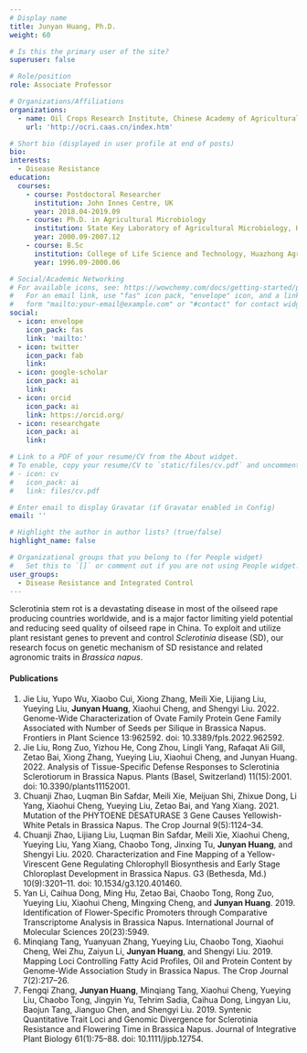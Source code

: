 ```yaml
---
# Display name
title: Junyan Huang, Ph.D.
weight: 60

# Is this the primary user of the site?
superuser: false

# Role/position
role: Associate Professor

# Organizations/Affiliations
organizations:
  - name: Oil Crops Research Institute, Chinese Academy of Agricultural Sciences
    url: 'http://ocri.caas.cn/index.htm'

# Short bio (displayed in user profile at end of posts)
bio: 
interests:
  - Disease Resistance
education:
  courses:
    - course: Postdoctoral Researcher
      institution: John Innes Centre, UK
      year: 2018.04-2019.09
    - course: Ph.D. in Agricultural Microbiology
      institution: State Key Laboratory of Agricultural Microbiology, Huazhong Agricultural University
      year: 2000.09-2007.12
    - course: B.Sc
      institution: College of Life Science and Technology, Huazhong Agricultural University
      year: 1996.09-2000.06

# Social/Academic Networking
# For available icons, see: https://wowchemy.com/docs/getting-started/page-builder/#icons
#   For an email link, use "fas" icon pack, "envelope" icon, and a link in the
#   form "mailto:your-email@example.com" or "#contact" for contact widget.
social:
  - icon: envelope
    icon_pack: fas
    link: 'mailto:'
  - icon: twitter
    icon_pack: fab
    link: 
  - icon: google-scholar
    icon_pack: ai
    link: 
  - icon: orcid
    icon_pack: ai
    link: https://orcid.org/
  - icon: researchgate
    icon_pack: ai
    link: 

# Link to a PDF of your resume/CV from the About widget.
# To enable, copy your resume/CV to `static/files/cv.pdf` and uncomment the lines below.
# - icon: cv
#   icon_pack: ai
#   link: files/cv.pdf

# Enter email to display Gravatar (if Gravatar enabled in Config)
email: ''

# Highlight the author in author lists? (true/false)
highlight_name: false

# Organizational groups that you belong to (for People widget)
#   Set this to `[]` or comment out if you are not using People widget.
user_groups:
  - Disease Resistance and Integrated Control
---
```


Sclerotinia stem rot is a devastating disease in most of the oilseed rape producing countries worldwide, and is a major factor limiting yield potential and reducing seed quality of oilseed rape in China. To exploit and utilize plant resistant genes to prevent and control *Sclerotinia* disease (SD),  our research focus on genetic mechanism  of SD resistance and related agronomic traits in *Brassica napus*.

#### Publications
1.	Jie Liu, Yupo Wu, Xiaobo Cui, Xiong Zhang, Meili Xie, Lijiang Liu, Yueying Liu, **Junyan Huang**, Xiaohui Cheng, and Shengyi Liu. 2022. Genome-Wide Characterization of Ovate Family Protein Gene Family Associated with Number of Seeds per Silique in Brassica Napus. Frontiers in Plant Science 13:962592. doi: 10.3389/fpls.2022.962592.
2.	Jie Liu, Rong Zuo, Yizhou He, Cong Zhou, Lingli Yang, Rafaqat Ali Gill, Zetao Bai, Xiong Zhang, Yueying Liu, Xiaohui Cheng, and Junyan Huang. 2022. Analysis of Tissue-Specific Defense Responses to Sclerotinia Sclerotiorum in Brassica Napus. Plants (Basel, Switzerland) 11(15):2001. doi: 10.3390/plants11152001.
3.	Chuanji Zhao, Luqman Bin Safdar, Meili Xie, Meijuan Shi, Zhixue Dong, Li Yang, Xiaohui Cheng, Yueying Liu, Zetao Bai, and Yang Xiang. 2021. Mutation of the PHYTOENE DESATURASE 3 Gene Causes Yellowish-White Petals in Brassica Napus. The Crop Journal 9(5):1124–34.
4.	Chuanji Zhao, Lijiang Liu, Luqman Bin Safdar, Meili Xie, Xiaohui Cheng, Yueying Liu, Yang Xiang, Chaobo Tong, Jinxing Tu, **Junyan Huang**, and Shengyi Liu. 2020. Characterization and Fine Mapping of a Yellow-Virescent Gene Regulating Chlorophyll Biosynthesis and Early Stage Chloroplast Development in Brassica Napus. G3 (Bethesda, Md.) 10(9):3201–11. doi: 10.1534/g3.120.401460.
5.	Yan Li, Caihua Dong, Ming Hu, Zetao Bai, Chaobo Tong, Rong Zuo, Yueying Liu, Xiaohui Cheng, Mingxing Cheng, and **Junyan Huang**. 2019. Identification of Flower-Specific Promoters through Comparative Transcriptome Analysis in Brassica Napus. International Journal of Molecular Sciences 20(23):5949.
6.	Minqiang Tang, Yuanyuan Zhang, Yueying Liu, Chaobo Tong, Xiaohui Cheng, Wei Zhu, Zaiyun Li, **Junyan Huang**, and Shengyi Liu. 2019. Mapping Loci Controlling Fatty Acid Profiles, Oil and Protein Content by Genome-Wide Association Study in Brassica Napus. The Crop Journal 7(2):217–26.
7.	Fengqi Zhang, **Junyan Huang**, Minqiang Tang, Xiaohui Cheng, Yueying Liu, Chaobo Tong, Jingyin Yu, Tehrim Sadia, Caihua Dong, Lingyan Liu, Baojun Tang, Jianguo Chen, and Shengyi Liu. 2019. Syntenic Quantitative Trait Loci and Genomic Divergence for Sclerotinia Resistance and Flowering Time in Brassica Napus. Journal of Integrative Plant Biology 61(1):75–88. doi: 10.1111/jipb.12754.
